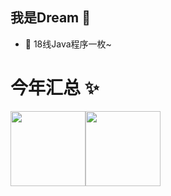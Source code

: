 ## 我是Dream 🐼

- 🐼 18线Java程序一枚~

# 今年汇总 ✨

<img align="" height="120px" src="https://github-readme-stats.vercel.app/api?username=a870368162&hide_title=true&hide_border=true&show_icons=true&include_all_commits=true&line_height=21&bg_color=0,EC6C6C,FFD479,FFFC79,73FA79&theme=graywhite&locale=cn" /><img align="" height="120px" src="https://github-readme-stats.vercel.app/api/top-langs/?username=a870368162&hide_title=true&hide_border=true&layout=compact&bg_color=0,73FA79,73FDFF,D783FF&theme=graywhite&locale=cn" />

